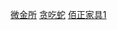 [微金所](http://shq123.github.io/bootstrap/index.html)
[贪吃蛇](http://shq123.github.io/snake/demo.html)
[佰正家具1](http://shq123.github.io/baiZheng/index.html)